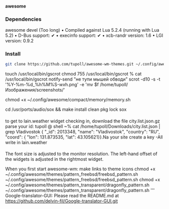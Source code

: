 #### awesome
### Dependencies

awesome devel (Too long)
 • Compiled against Lua 5.2.4 (running with Lua 5.2)
 • D-Bus support: ✔
 • execinfo support: ✔
 • xcb-randr version: 1.6
 • LGI version: 0.9.2

### Install

```bash
git clone https://github.com/tupoll/awesome-wm-themes.git ~/.config/awesome
```
touch /usr/local/bin/gscrot 
chmod 755 /usr/local/bin/gscrot
 % cat /usr/local/bin/gscrot
 notify-send "не тупи мышей обводи"
scrot -d10 -s -t '%Y-%m-%d_%h%M%S-$wx$h.png' -e 'mv $f /home/tupoll/Изображения/screenshots/'

chmod +x ~/.config/awesome/compact/memory/memory.sh

cd /usr/ports/audio/sox && make install clean
pkg lock sox

####
to get to lain.weather widget checking in, download the file city.list.json.gz parse your id:
tupoll @ shell ~% cat /home/tupoll/Downloads/city.list.json | grep Vladivostok
{ "_id": 2013348, "name": "Vladivostok", "country": "RU", "coord": { "lon": 131.873535, "lat": 43.105621}}.Na your site create a key -All write in lain.weather
####
The font size is adjusted to the monitor resolution. The left-hand offset of the widgets is adjusted in the rightmost widget.

When you first start awesome-wm:
make links to theme icons
chmod +x ~/.config/awesome/themes/pattern_freebsd/freebsd_pattern.sh
~/.config/awesome/themes/pattern_freebsd/freebsd_pattern.sh
chmod +x ~/.config/awesome/themes/pattern_transparent/dragonfly_pattern.sh
~/.config/awesome/themes/pattern_transparent/dragonfly_pattern.sh
'''
Google-translator-GUI:
Please read the README.md at https://github.com/delvin-fil/Google-translator-GUI.git
 
